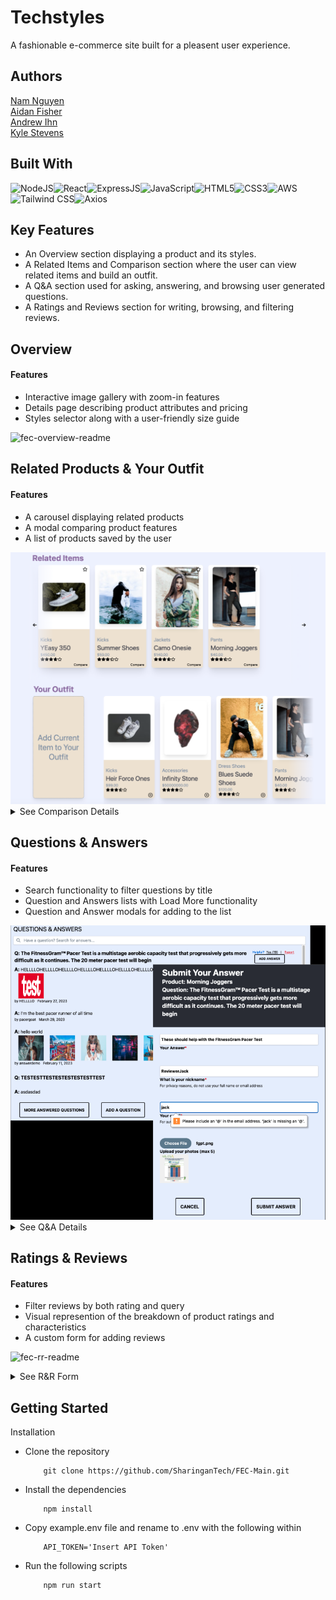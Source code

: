 # Techstyles

A fashionable e-commerce site built for a pleasent user experience. 

## Authors

[Nam Nguyen](https://www.github.com/nnguye47)\
[Aidan Fisher](https://www.github.com/aidanFisher97)\
[Andrew Ihn](https://www.github.com/roormade)\
[Kyle Stevens](https://www.github.com/kylestevens32)


## Built With
![NodeJS](https://img.shields.io/badge/Node.js-43853D?style=for-the-badge&logo=node.js&logoColor=white)![React](https://img.shields.io/badge/React-20232A?style=for-the-badge&logo=react&logoColor=61DAFB)![ExpressJS](https://img.shields.io/badge/Express.js-404D59?style=for-the-badge)![JavaScript](https://img.shields.io/badge/JavaScript-323330?style=for-the-badge&logo=javascript&logoColor=F7DF1E)![HTML5](https://img.shields.io/badge/HTML5-E34F26?style=for-the-badge&logo=html5&logoColor=white)![CSS3](https://img.shields.io/badge/CSS3-1572B6?style=for-the-badge&logo=css3&logoColor=white)![AWS](https://img.shields.io/badge/Amazon_AWS-232F3E?style=for-the-badge&logo=amazon-aws&logoColor=white)![Tailwind CSS](https://img.shields.io/badge/tailwindcss-ff69b4?style=for-the-badge&logo=tailwindcss&logoColor=white)![Axios](https://img.shields.io/badge/axios-CA4245?style=for-the-badge&logo=axios&logoColor=white)

## Key Features
- An Overview section displaying a product and its styles. 
- A Related Items and Comparison section where the user can view related items and build an outfit. 
- A Q&A section used for asking, answering, and browsing user generated questions. 
- A Ratings and Reviews section for writing, browsing, and filtering reviews. 

## Overview
#### Features
- Interactive image gallery with zoom-in features
- Details page describing product attributes and pricing
- Styles selector along with a user-friendly size guide

![fec-overview-readme](https://user-images.githubusercontent.com/106297124/208506471-d7e17ca2-3b99-4c99-9c5b-2db417800de1.png)

## Related Products & Your Outfit
#### Features
- A carousel displaying related products
- A modal comparing product features
- A list of products saved by the user

<img src="readMeImages/RIC/relatedItems.png" width="600"/>

<details>
    <summary>See Comparison Details</summary>
	
<img src="readMeImages/RIC/modal.png" width="600"/>
	
</details>

## Questions & Answers
#### Features
- Search functionality to filter questions by title
- Question and Answers lists with Load More functionality
- Question and Answer modals for adding to the list

<img src="readMeImages/QA/QAandModal.png" width="600"/>

<details>
    <summary>See Q&A Details</summary>
	
<img src="readMeImages/QA/QAandModal.png" width="600"/>
	
</details>


## Ratings & Reviews
#### Features
- Filter reviews by both rating and query
- Visual represention of the breakdown of product ratings and characteristics
- A custom form for adding reviews


![fec-rr-readme](https://user-images.githubusercontent.com/106297124/208514439-aa206fda-aedb-473b-84d2-7d7ad32e8516.png)


<details>
    <summary>See R&R Form</summary>
	
	
![fec-rr-form-readme](https://user-images.githubusercontent.com/106297124/208514913-6194587f-4a35-4c23-ae6c-43cf25fa522d.png)

	
</details>


## Getting Started

Installation
- Clone the repository
    ```
        git clone https://github.com/SharinganTech/FEC-Main.git
    ```
- Install the dependencies
    ```
        npm install
    ```
- Copy example.env file and rename to .env with the following within
    ```
        API_TOKEN='Insert API Token'
    ```
- Run the following scripts
    ```
        npm run start
    ```
